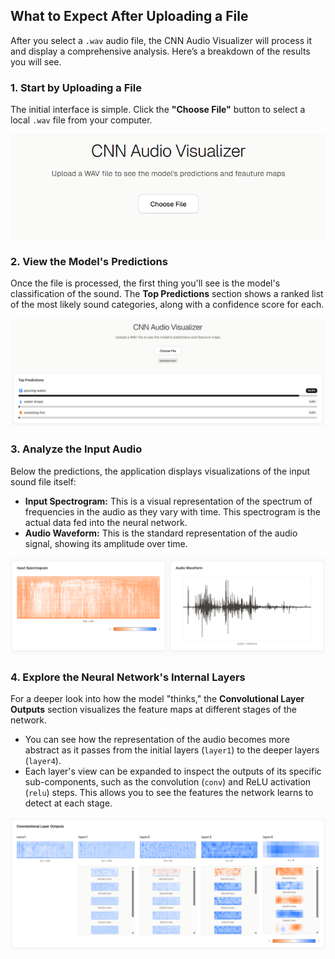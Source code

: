 ## What to Expect After Uploading a File

After you select a `.wav` audio file, the CNN Audio Visualizer will process it and display a comprehensive analysis. Here’s a breakdown of the results you will see.

### 1. Start by Uploading a File

The initial interface is simple. Click the **"Choose File"** button to select a local `.wav` file from your computer.

![img](../images/upload_file.png)

### 2. View the Model's Predictions

Once the file is processed, the first thing you'll see is the model's classification of the sound. The **Top Predictions** section shows a ranked list of the most likely sound categories, along with a confidence score for each.

![img](../images/predictions.png)

### 3. Analyze the Input Audio

Below the predictions, the application displays visualizations of the input sound file itself:

* **Input Spectrogram:** This is a visual representation of the spectrum of frequencies in the audio as they vary with time. This spectrogram is the actual data fed into the neural network.
* **Audio Waveform:** This is the standard representation of the audio signal, showing its amplitude over time.

![img](../images/waveform.png)

### 4. Explore the Neural Network's Internal Layers

For a deeper look into how the model "thinks," the **Convolutional Layer Outputs** section visualizes the feature maps at different stages of the network.

* You can see how the representation of the audio becomes more abstract as it passes from the initial layers (`layer1`) to the deeper layers (`layer4`).
* Each layer's view can be expanded to inspect the outputs of its specific sub-components, such as the convolution (`conv`) and ReLU activation (`relu`) steps. This allows you to see the features the network learns to detect at each stage.

![img](../images/layers_viz.png)
